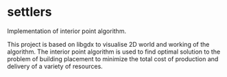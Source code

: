 settlers
========

Implementation of interior point algorithm.

This project is based on libgdx to visualise 2D world and working of the algorithm.
The interior point algorithm is used to find optimal solution to the problem
of building placement to minimize the total cost of production
and delivery of a variety of resources.
